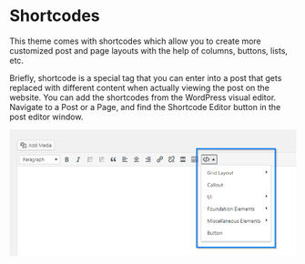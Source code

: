 # Shortcodes

This theme comes with shortcodes which allow you to create more customized post and page layouts with the help of columns, buttons, lists, etc.

Briefly, shortcode is a special tag that you can enter into a post that gets replaced with different content when actually viewing the post on the website. You can add the shortcodes from the WordPress visual editor. Navigate to a Post or a Page, and find the Shortcode Editor button in the post editor window.

![Shortcode Button](_images/shortcode-button.png)